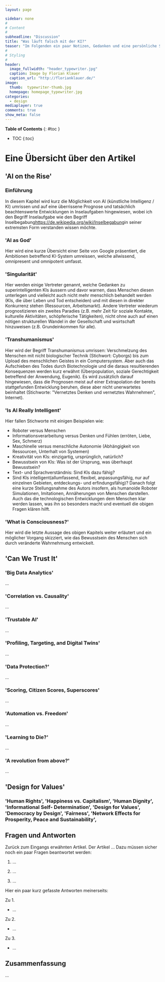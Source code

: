 ```yaml
---
layout: page

sidebar: none
#
# Content
#
subheadline: "Discussion"
title: "Was läuft falsch mit der KI?"
teaser: "Im Folgenden ein paar Notizen, Gedanken und eine persönliche Stellungsnahme zum Inhalt der Publikation von Dirk Helbing, 'What’s Wrong with AI? A Discussion Paper', SI Magazine, 2020. In diesem Artikel geht es um mögliche Prognosen, in Bezug zur künstlichen Intelligenz (KI), welche von 'KI wird uns alle umbringen.' bis 'KI wird uns alle retten.' reichen."
#
# Styling
#
header:
  image_fullwidth: "header_typewriter.jpg"
  caption: Image by Florian Klauer
  caption_url: "http://florianklauer.de/"
image:
  thumb:  typewriter-thumb.jpg
  homepage: homepage_typewriter.jpg
categories:
  - design
mediaplayer: true
comments: true
show_meta: false
---
```



**Table of Contents**
{: #toc }
*  TOC
{:toc}

# Eine Übersicht über den Artikel
## 'AI on the Rise'
### Einführung
In diesem Kapitel wird kurz die Möglichkeit von AI (künstliche Intelligenz / KI) umrissen und auf eine überrissene Prognose und tatsächlich beachtenswerte Entwicklungen in Inselaufgaben hingewiesen, wobei ich den Begriff Inselaufgabe wie den Begriff Inselbegabung<https://de.wikipedia.org/wiki/Inselbegabung>in seiner extremsten Form verstanden wissen möchte.

### 'AI as God'
Hier wird eine kurze Übersicht einer Seite von Google präsentiert, die Ambitionen betreffend KI-System umreissen, welche allwissend, omnipresent und omnipotent umfasst.

### 'Singularität'
Hier werden einige Vertreter genannt, welche Gedanken zu superintelligenten KIs
äussern und davor warnen, dass Menschen diesen unterlegen und vielleicht auch nicht mehr menschlich behandelt werden (KIs, die über Leben und Tod entscheiden) und mit diesen in direkter Konkurrenz stehen (Ressourcen, Arbeitsmarkt). Andere Vertreter wiederum prognostizieren ein zweites Paradies (z.B. mehr Zeit für soziale Kontakte, kulturelle Aktivitäten, schöpferische Tätigkeiten), nicht ohne auch auf einen nötigen strukturellen Wandel in der Gesellschaft und wsirtschaft hinzuweisen (z.B. Grundeinkommen für alle).

### 'Transhumanismus'
Hier wird der Begriff Transhumanismus umrissen: Verschmelzung des Menschen mit nicht biologischer Technik (Stichwort: Cyborgs) bis zum Upload des menschlichen Geistes in ein Computersystem. Aber auch das Aufschieben des Todes durch Biotechnologie und die daraus resultierenden Konsequenzen werden kurz erwähnt (Überpopulation, soziale Gerechtigkeit betreffend der Anwendung, Eugenik). Es wird zusätzlich darauf hingewiesen, dass die Prognosen meist auf einer Extrapolation der bereits stattgefunden Entwicklung beruhen, diese aber nicht unerwartetes beinhaltet (Stichworte: "Vernetztes Denken und vernetztes Wahrnehmen", Internet).

### 'Is AI Really Intelligent'
Hier fallen Stichworte mit einigen Beispielen wie:
- Roboter versus Menschen
- Informationsverarbeitung versus Denken und Fühlen (erröten, Liebe, Sex, Schmerz)
- Maschinelle versus menschliche Autonomie (Abhängigkeit von Ressourcen, Unterhalt von Systemen)
- Kreativität von KIs: einzigartig, ursprünglich, natürlich?
- Bewusstsein von KIs: Was ist der Ursprung, was überhaupt Bewusstsein?
- Text- und Sprachverständnis: Sind KIs dazu fähig?
- Sind KIs intelligent(allumfassend, flexibel, anpassungsfähig, nur auf einzelnen Gebieten, entdeckungs- und erfindungsfähig)?
Danach folgt eine kurze Stellungsnahme des Autors insofern, als humanoide Roboter Simulationen, Imitationen, Annäherungen von Menschen darstellen. Auch das die technologischen Entwicklungen dem Menschen klar werden lassen, was ihn so besonders macht und eventuell die obigen Fragen klären hilft.

### 'What is Consciousness?'
Hier wird die letzte Aussage des obigen Kapitels weiter erläutert und ein möglicher Vorgang skizziert, wie das Bewusstsein des Menschen sich durch veränderte Wahrnehmung entwickelt.

## 'Can We Trust It'
### 'Big Data Analytics'
...
### 'Correlation vs. Causality'
...
### 'Trustable AI'
...
### 'Profiling, Targeting, and Digital Twins'
...
### 'Data Protection?'
...
### 'Scoring, Citizen Scores, Superscores'
...
### 'Automation vs. Freedom'
...
### 'Learning to Die?'
...
### 'A revolution from above?'
...
## 'Design for Values'
### 'Human Rights', 'Happiness vs. Capitalism', 'Human Dignity', 'Informational Self- Determination', 'Design for Values', 'Democracy by Design', 'Fairness', 'Network Effects for Prosperity, Peace and Sustainability', 




## Fragen und Antworten
Zurück zum Eingangs erwähnten Artikel. Der Artikel ... Dazu müssen sicher noch ein paar Fragen beantwortet werden:

1. ...

2. ...

3. ...

Hier ein paar kurz gefasste Antworten meinerseits:

Zu 1.
  + ...

Zu 2.
  + ...

Zu 3.
  + ...

## Zusammenfassung
...